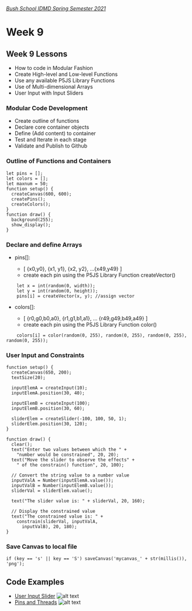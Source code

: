[_Bush School IDMD Spring Semester 2021_](https://chandrunarayan.github.io/idmd/)

# Week 9

## Week 9 Lessons
* How to code in Modular Fashion
* Create High-level and Low-level Functions
* Use any available P5JS Library Functions
* Use of Multi-dimensional Arrays
* User Input with Input Sliders

### Modular Code Development
* Create outline of functions
* Declare core container objects
* Define (Add content) to container
* Test and Iterate in each stage
* Validate and Publish to Github

### Outline of Functions and Containers
````
let pins = [];
let colors = [];
let maxnum = 50;
function setup() {
  createCanvas(600, 600);
  createPins();
  createColors();
}
function draw() {
  background(255);
  show_display();
}
````
### Declare and define Arrays
* pins[]:

    * [ {x0,y0}, {x1, y1}, {x2, y2}, ...{x49,y49} ]
    * create each pin using the P5JS Library Function createVector()

````
    let x = int(random(0, width));
    let y = int(random(0, height));
    pins[i] = createVector(x, y); //assign vector
````

* colors[]:

    * [ {r0,g0,b0,a0}, {r1,g1,b1,a1}, ... {r49,g49,b49,a49} ]
    * create each pin using the P5JS Library Function color()

````
    colors[i] = color(random(0, 255), random(0, 255), random(0, 255), random(0, 255));
````

### User Input and Constraints

````
function setup() {
  createCanvas(650, 200);
  textSize(20);

  inputElemA = createInput(10);
  inputElemA.position(30, 40);

  inputElemB = createInput(100);
  inputElemB.position(30, 60);

  sliderElem = createSlider(-100, 100, 50, 1);
  sliderElem.position(30, 120);
}

function draw() {
  clear();
  text("Enter two values between which the " +
    "number would be constrained", 20, 20);
  text("Move the slider to observe the effects" +
    " of the constrain() function", 20, 100);

  // Convert the string value to a number value 
  inputValA = Number(inputElemA.value());
  inputValB = Number(inputElemB.value());
  sliderVal = sliderElem.value();

  text("The slider value is: " + sliderVal, 20, 160);

  // Display the constrained value 
  text("The constrained value is: " +
    constrain(sliderVal, inputValA,
      inputValB), 20, 180);
}
````

### Save Canvas to local file

````
if (key == 's' || key == 'S') saveCanvas('mycanvas_' + str(millis()), 'png');
````

## Code Examples
* [User Input Slider]((../../week9/code/pinsThreads3/))
![alt text](inputSlider.png)
* [Pins and Threads](../../week9/code/pinsThreads3/)
![alt text](savecanvas.png)
